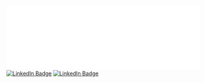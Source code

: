 ![Eric's GitHub Banner](./assets/GitHubHeader.png)
[![LinkedIn Badge](https://img.shields.io/badge/LinkedIn-Profile-informational?style=flat&logo=linkedin&logoColor=white&color=0D76A8)](https://www.linkedin.com/in/eric-kapalka/)
[![LinkedIn Badge](https://img.shields.io/badge/ArtStation-Portfolio-informational?style=flat&logo=artstation&logoColor=white&color=0D76A8)](https://erickapalka.artstation.com/)